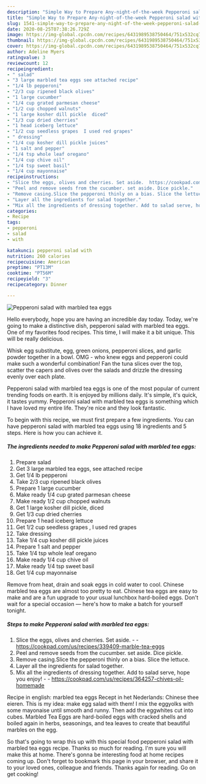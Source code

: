 ```yaml
---
description: "Simple Way to Prepare Any-night-of-the-week Pepperoni salad with marbled tea eggs"
title: "Simple Way to Prepare Any-night-of-the-week Pepperoni salad with marbled tea eggs"
slug: 1541-simple-way-to-prepare-any-night-of-the-week-pepperoni-salad-with-marbled-tea-eggs
date: 2020-08-25T07:38:26.729Z
image: https://img-global.cpcdn.com/recipes/6431989538750464/751x532cq70/pepperoni-salad-with-marbled-tea-eggs-recipe-main-photo.jpg
thumbnail: https://img-global.cpcdn.com/recipes/6431989538750464/751x532cq70/pepperoni-salad-with-marbled-tea-eggs-recipe-main-photo.jpg
cover: https://img-global.cpcdn.com/recipes/6431989538750464/751x532cq70/pepperoni-salad-with-marbled-tea-eggs-recipe-main-photo.jpg
author: Adeline Myers
ratingvalue: 3
reviewcount: 12
recipeingredient:
- " salad"
- "3 large marbled tea eggs see attached recipe"
- "1/4 lb pepperoni"
- "2/3 cup ripened black olives"
- "1 large cucumber"
- "1/4 cup grated parmesan cheese"
- "1/2 cup chopped walnuts"
- "1 large kosher dill pickle  diced"
- "1/3 cup dried cherries"
- "1 head iceberg lettuce"
- "1/2 cup seedless grapes  I used red grapes"
- " dressing"
- "1/4 cup kosher dill pickle juices"
- "1 salt and pepper"
- "1/4 tsp whole leaf oregano"
- "1/4 cup chive oil"
- "1/4 tsp sweet basil"
- "1/4 cup mayonnaise"
recipeinstructions:
- "Slice the eggs, olives and cherries. Set aside.  https://cookpad.com/us/recipes/339409-marble-tea-eggs"
- "Peel and remove seeds from the cucumber. set aside. Dice pickle."
- "Remove casing.Slice the pepperoni thinly on a bias. Slice the lettuce."
- "Layer all the ingredients for salad together."
- "Mix all the ingredients of dressing together. Add to salad serve, hope you enjoy!  https://cookpad.com/us/recipes/364257-chives-oil-homemade"
categories:
- Recipe
tags:
- pepperoni
- salad
- with

katakunci: pepperoni salad with 
nutrition: 260 calories
recipecuisine: American
preptime: "PT13M"
cooktime: "PT56M"
recipeyield: "3"
recipecategory: Dinner

---
```



![Pepperoni salad with marbled tea eggs](https://img-global.cpcdn.com/recipes/6431989538750464/751x532cq70/pepperoni-salad-with-marbled-tea-eggs-recipe-main-photo.jpg)

Hello everybody, hope you are having an incredible day today. Today, we're going to make a distinctive dish, pepperoni salad with marbled tea eggs. One of my favorites food recipes. This time, I will make it a bit unique. This will be really delicious.

Whisk egg substitute, egg, green onions, pepperoni slices, and garlic powder together in a bowl. OMG - who knew eggs and pepperoni could make such a wonderful combination! Fan the tuna slices over the top, scatter the capers and olives over the salads and drizzle the dressing evenly over each plate.

Pepperoni salad with marbled tea eggs is one of the most popular of current trending foods on earth. It is enjoyed by millions daily. It's simple, it's quick, it tastes yummy. Pepperoni salad with marbled tea eggs is something which I have loved my entire life. They're nice and they look fantastic.


To begin with this recipe, we must first prepare a few ingredients. You can have pepperoni salad with marbled tea eggs using 18 ingredients and 5 steps. Here is how you can achieve it.

<!--inarticleads1-->

##### The ingredients needed to make Pepperoni salad with marbled tea eggs:

1. Prepare  salad
1. Get 3 large marbled tea eggs, see attached recipe
1. Get 1/4 lb pepperoni
1. Take 2/3 cup ripened black olives
1. Prepare 1 large cucumber
1. Make ready 1/4 cup grated parmesan cheese
1. Make ready 1/2 cup chopped walnuts
1. Get 1 large kosher dill pickle,  diced
1. Get 1/3 cup dried cherries
1. Prepare 1 head iceberg lettuce
1. Get 1/2 cup seedless grapes , I used red grapes
1. Take  dressing
1. Take 1/4 cup kosher dill pickle juices
1. Prepare 1 salt and pepper
1. Take 1/4 tsp whole leaf oregano
1. Make ready 1/4 cup chive oil
1. Make ready 1/4 tsp sweet basil
1. Get 1/4 cup mayonnaise


Remove from heat, drain and soak eggs in cold water to cool. Chinese marbled tea eggs are almost too pretty to eat. Chinese tea eggs are easy to make and are a fun upgrade to your usual lunchbox hard-boiled eggs. Don&#39;t wait for a special occasion — here&#39;s how to make a batch for yourself tonight. 

<!--inarticleads2-->

##### Steps to make Pepperoni salad with marbled tea eggs:

1. Slice the eggs, olives and cherries. Set aside. -  - https://cookpad.com/us/recipes/339409-marble-tea-eggs
1. Peel and remove seeds from the cucumber. set aside. Dice pickle.
1. Remove casing.Slice the pepperoni thinly on a bias. Slice the lettuce.
1. Layer all the ingredients for salad together.
1. Mix all the ingredients of dressing together. Add to salad serve, hope you enjoy! -  - https://cookpad.com/us/recipes/364257-chives-oil-homemade


Recipe in english: marbled tea eggs Recept in het Nederlands: Chinese thee eieren. This is my idea: make egg salad with them! I mix the eggyolks with some mayonaise until smooth and runny. Then add the eggwhites cut into cubes. Marbled Tea Eggs are hard-boiled eggs with cracked shells and boiled again in herbs, seasonings, and tea leaves to create that beautiful marbles on the egg. 

So that's going to wrap this up with this special food pepperoni salad with marbled tea eggs recipe. Thanks so much for reading. I'm sure you will make this at home. There's gonna be interesting food at home recipes coming up. Don't forget to bookmark this page in your browser, and share it to your loved ones, colleague and friends. Thanks again for reading. Go on get cooking!
